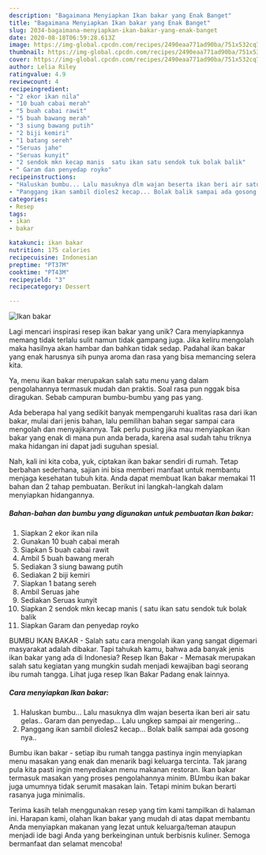 ```yaml
---
description: "Bagaimana Menyiapkan Ikan bakar yang Enak Banget"
title: "Bagaimana Menyiapkan Ikan bakar yang Enak Banget"
slug: 2034-bagaimana-menyiapkan-ikan-bakar-yang-enak-banget
date: 2020-08-18T06:59:28.613Z
image: https://img-global.cpcdn.com/recipes/2490eaa771ad90ba/751x532cq70/ikan-bakar-foto-resep-utama.jpg
thumbnail: https://img-global.cpcdn.com/recipes/2490eaa771ad90ba/751x532cq70/ikan-bakar-foto-resep-utama.jpg
cover: https://img-global.cpcdn.com/recipes/2490eaa771ad90ba/751x532cq70/ikan-bakar-foto-resep-utama.jpg
author: Lelia Riley
ratingvalue: 4.9
reviewcount: 4
recipeingredient:
- "2 ekor ikan nila"
- "10 buah cabai merah"
- "5 buah cabai rawit"
- "5 buah bawang merah"
- "3 siung bawang putih"
- "2 biji kemiri"
- "1 batang sereh"
- "Seruas jahe"
- "Seruas kunyit"
- "2 sendok mkn kecap manis  satu ikan satu sendok tuk bolak balik"
- " Garam dan penyedap royko"
recipeinstructions:
- "Haluskan bumbu... Lalu masuknya dlm wajan beserta ikan beri air satu gelas.. Garam dan penyedap... Lalu ungkep sampai air mengering..."
- "Panggang ikan sambil dioles2 kecap... Bolak balik sampai ada gosong nya.."
categories:
- Resep
tags:
- ikan
- bakar

katakunci: ikan bakar 
nutrition: 175 calories
recipecuisine: Indonesian
preptime: "PT37M"
cooktime: "PT43M"
recipeyield: "3"
recipecategory: Dessert

---
```



![Ikan bakar](https://img-global.cpcdn.com/recipes/2490eaa771ad90ba/751x532cq70/ikan-bakar-foto-resep-utama.jpg)

Lagi mencari inspirasi resep ikan bakar yang unik? Cara menyiapkannya memang tidak terlalu sulit namun tidak gampang juga. Jika keliru mengolah maka hasilnya akan hambar dan bahkan tidak sedap. Padahal ikan bakar yang enak harusnya sih punya aroma dan rasa yang bisa memancing selera kita.

Ya, menu ikan bakar merupakan salah satu menu yang dalam pengolahannya termasuk mudah dan praktis. Soal rasa pun nggak bisa diragukan. Sebab campuran bumbu-bumbu yang pas yang.

Ada beberapa hal yang sedikit banyak mempengaruhi kualitas rasa dari ikan bakar, mulai dari jenis bahan, lalu pemilihan bahan segar sampai cara mengolah dan menyajikannya. Tak perlu pusing jika mau menyiapkan ikan bakar yang enak di mana pun anda berada, karena asal sudah tahu triknya maka hidangan ini dapat jadi suguhan spesial.


Nah, kali ini kita coba, yuk, ciptakan ikan bakar sendiri di rumah. Tetap berbahan sederhana, sajian ini bisa memberi manfaat untuk membantu menjaga kesehatan tubuh kita. Anda dapat membuat Ikan bakar memakai 11 bahan dan 2 tahap pembuatan. Berikut ini langkah-langkah dalam menyiapkan hidangannya.

<!--inarticleads1-->

##### Bahan-bahan dan bumbu yang digunakan untuk pembuatan Ikan bakar:

1. Siapkan 2 ekor ikan nila
1. Gunakan 10 buah cabai merah
1. Siapkan 5 buah cabai rawit
1. Ambil 5 buah bawang merah
1. Sediakan 3 siung bawang putih
1. Sediakan 2 biji kemiri
1. Siapkan 1 batang sereh
1. Ambil Seruas jahe
1. Sediakan Seruas kunyit
1. Siapkan 2 sendok mkn kecap manis ( satu ikan satu sendok tuk bolak balik
1. Siapkan  Garam dan penyedap royko


BUMBU IKAN BAKAR - Salah satu cara mengolah ikan yang sangat digemari masyarakat adalah dibakar. Tapi tahukah kamu, bahwa ada banyak jenis ikan bakar yang ada di Indonesia? Resep Ikan Bakar - Memasak merupakan salah satu kegiatan yang mungkin sudah menjadi kewajiban bagi seorang ibu rumah tangga. Lihat juga resep Ikan Bakar Padang enak lainnya. 

<!--inarticleads2-->

##### Cara menyiapkan Ikan bakar:

1. Haluskan bumbu... Lalu masuknya dlm wajan beserta ikan beri air satu gelas.. Garam dan penyedap... Lalu ungkep sampai air mengering...
1. Panggang ikan sambil dioles2 kecap... Bolak balik sampai ada gosong nya..


Bumbu ikan bakar - setiap ibu rumah tangga pastinya ingin menyiapkan menu masakan yang enak dan menarik bagi keluarga tercinta. Tak jarang pula kita pasti ingin menyediakan menu makanan restoran. Ikan bakar termasuk masakan yang proses pengolahannya minim. BUmbu ikan bakar juga umumnya tidak serumit masakan lain. Tetapi minim bukan berarti rasanya juga minimalis. 

Terima kasih telah menggunakan resep yang tim kami tampilkan di halaman ini. Harapan kami, olahan Ikan bakar yang mudah di atas dapat membantu Anda menyiapkan makanan yang lezat untuk keluarga/teman ataupun menjadi ide bagi Anda yang berkeinginan untuk berbisnis kuliner. Semoga bermanfaat dan selamat mencoba!
